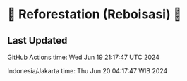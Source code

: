 
# 🌳 Reforestation (Reboisasi) 🌲

## Last Updated

GitHub Actions time: Wed Jun 19 21:17:47 UTC 2024

Indonesia/Jakarta time: Thu Jun 20 04:17:47 WIB 2024

